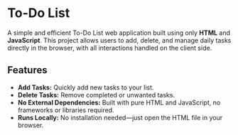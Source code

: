 # To-Do List

A simple and efficient To-Do List web application built using only **HTML** and **JavaScript**. This project allows users to add, delete, and manage daily tasks directly in the browser, with all interactions handled on the client side.

## Features

- **Add Tasks:** Quickly add new tasks to your list.
- **Delete Tasks:** Remove completed or unwanted tasks.
- **No External Dependencies:** Built with pure HTML and JavaScript, no frameworks or libraries required.
- **Runs Locally:** No installation needed—just open the HTML file in your browser.

